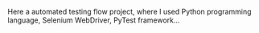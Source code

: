 Here a automated testing flow project, where I used Python programming language, Selenium WebDriver, PyTest framework...
